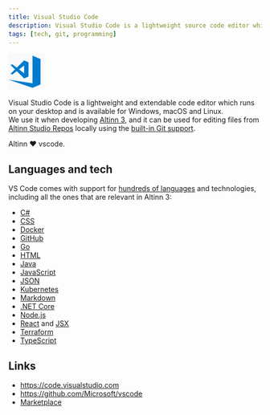 ```yaml
---
title: Visual Studio Code
description: Visual Studio Code is a lightweight source code editor which runs on your desktop.
tags: [tech, git, programming]
---
```


![Visual Studio Code logo](vscode-logo.png "VS Code logo")

Visual Studio Code is a lightweight and extendable code editor which runs on your desktop and is available for Windows, macOS and Linux.  
We use it when developing [Altinn 3](https://github.com/altinn/altinn-studio), and it can be used for editing files from [Altinn Studio Repos](/en/altinn-studio/v8/repos/) locally
using the [built-in Git support](https://code.visualstudio.com/docs/editor/versioncontrol#_git-support).

Altinn ❤️ vscode.

## Languages and tech

VS Code comes with support for [hundreds of languages] and technologies, including all the ones that are relevant in Altinn 3:

- [C#]
- [CSS]
- [Docker]
- [GitHub]
- [Go]
- [HTML]
- [Java]
- [JavaScript]
- [JSON]
- [Kubernetes]
- [Markdown]
- [.NET Core]
- [Node.js]
- [React] and [JSX]
- [Terraform]
- [TypeScript]

## Links

- https://code.visualstudio.com
- https://github.com/Microsoft/vscode
- [Marketplace](https://marketplace.visualstudio.com/search?target=vscode&category=All%20categories&sortBy=Installs)


[hundreds of languages]: https://code.visualstudio.com/docs/languages/overview
[CSS]: https://code.visualstudio.com/docs/languages/css
[C#]: https://code.visualstudio.com/docs/languages/csharp
[Docker]: https://code.visualstudio.com/docs/azure/docker
[Java]: https://code.visualstudio.com/docs/languages/java
[JavaScript]: https://code.visualstudio.com/docs/languages/javascript
[React]: https://code.visualstudio.com/docs/nodejs/reactjs-tutorial
[GitHub]: https://marketplace.visualstudio.com/items?itemName=GitHub.vscode-pull-request-github
[Go]: https://code.visualstudio.com/docs/languages/go
[HTML]: https://code.visualstudio.com/docs/languages/html
[JSON]: https://code.visualstudio.com/docs/languages/json
[JSX]: https://code.visualstudio.com/docs/nodejs/reactjs-tutorial#_can-i-get-intellisense-within-declarative-jsx
[Kubernetes]: https://code.visualstudio.com/docs/azure/kubernetes
[Markdown]: https://code.visualstudio.com/docs/languages/markdown
[.NET Core]: https://code.visualstudio.com/docs/languages/dotnet
[Node.js]: https://code.visualstudio.com/docs/nodejs/nodejs-tutorial
[Terraform]: https://marketplace.visualstudio.com/items?itemName=HashiCorp.terraform
[TypeScript]: https://code.visualstudio.com/docs/languages/typescript
